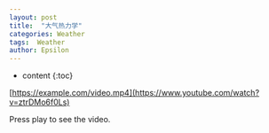 ```yaml
---
layout: post
title:  "大气热力学"
categories: Weather
tags:  Weather
author: Epsilon
---
```


* content
{:toc}

[https://example.com/video.mp4](https://www.youtube.com/watch?v=ztrDMo6f0Ls)

Press play to see the video.
